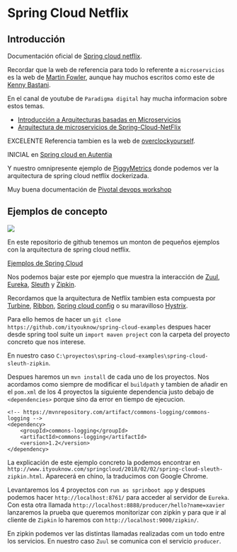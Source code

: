 
Spring Cloud Netflix
====================

Introducción
------------
Documentación oficial de [Spring cloud netflix](https://cloud.spring.io/spring-cloud-netflix/multi/multi_spring-cloud-netflix.html).

Recordar que la web de referencia para todo lo referente a `microservicios` es la web de [Martin Fowler](https://martinfowler.com/microservices/), aunque hay muchos escritos como este de [Kenny Bastani](http://www.kennybastani.com/2017/07/microservices-to-service-blocks-spring-cloud-function-aws-lambda.html).

En el canal de youtube de `Paradigma digital` hay mucha informacion sobre estos temas.

* [Introducción a Arquitecturas basadas en Microservicios](https://www.youtube.com/watch?v=2SnWpn1pCOs)
* [Arquitectura de microservicios de Spring-Cloud-NetFlix](https://www.youtube.com/watch?v=uWWKQhpGWPw)

EXCELENTE Referencia tambien es la web de [overclockyourself](https://overclockyourself.wordpress.com/2015/10/28/quien-es-quien-en-la-arquitectura-de-microservicios-de-spring-cloud-netflix/).

INICIAL en [Spring cloud en Autentia](https://www.adictosaltrabajo.com/tutoriales/introduccion-a-la-gestion-de-servicios-web-con-spring-cloud-y-netflix-oss/)

Y nuestro omnipresente ejemplo de [PiggyMetrics](https://github.com/sqshq/PiggyMetrics) donde podemos ver la arquitectura de spring cloud netflix dockerizada.

Muy buena documentación de [Pivotal devops workshop](https://github.com/Pivotal-Field-Engineering/devops-workshop)

Ejemplos de concepto
--------------------
<img src="https://www.adictosaltrabajo.com/wp-content/uploads/2017/03/ModeloReferencia.png"/>

En este repositorio de github tenemos un monton de pequeños ejemplos con la arquitectura de spring cloud netflix.

[Ejemplos de Spring Cloud](https://github.com/ityouknow/spring-cloud-examples)

Nos podemos bajar este por ejemplo que muestra la interacción de [Zuul](https://github.com/Netflix/zuul), [Eureka](https://github.com/Netflix/eureka), [Sleuth](https://cloud.spring.io/spring-cloud-sleuth/) y [Zipkin](https://github.com/openzipkin/zipkin).

Recordamos que la arquitectura de Netflix tambien esta compuesta por [Turbine](https://github.com/Netflix/Turbine), [Ribbon](https://github.com/Netflix/ribbon), [Spring cloud config](https://github.com/spring-cloud/spring-cloud-config) o su maravilloso [Hystrix](https://github.com/Netflix/Hystrix).

Para ello hemos de hacer un `git clone https://github.com/ityouknow/spring-cloud-examples` despues hacer desde spring tool suite  un `import maven project` con la carpeta del proyecto concreto que nos interese. 

En nuestro caso `C:\proyectos\spring-cloud-examples\spring-cloud-sleuth-zipkin`.

Despues haremos un `mvn install` de cada uno de los proyectos. Nos acordamos como siempre de modificar el `buildpath` y tambien de añadir en el `pom.xml` de los 4 proyectos la siguiente dependencia justo debajo de `<dependencies>` porque sino da error en tiempo de ejecucion.

```
<!-- https://mvnrepository.com/artifact/commons-logging/commons-logging -->
<dependency>
	<groupId>commons-logging</groupId>
	<artifactId>commons-logging</artifactId>
	<version>1.2</version>
</dependency>
```

La explicación de este ejemplo concreto la podemos encontrar en `http://www.ityouknow.com/springcloud/2018/02/02/spring-cloud-sleuth-zipkin.html`. Aparecerá en chino, la traducimos con Google Chrome.

Levantaremos los 4 proyectos con `run as sprinboot app` y despues podemos hacer `http://localhost:8761/` para acceder al servidor 
de `Eureka`. Con esta otra llamada `http://localhost:8888/producer/hello?name=xavier` lanzaremos la prueba que queremos monitorizar con
zipkin y para que ir al cliente de `Zipkin` lo haremos con `http://localhost:9000/zipkin/`.

En zipkin podemos ver las distintas llamadas realizadas com un todo entre los servicios. En nuestro caso `Zuul` se comunica con el 
servicio `producer`.

